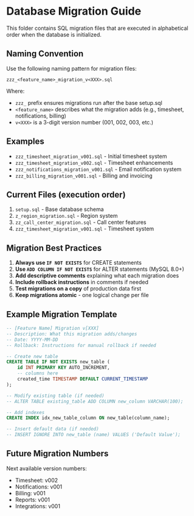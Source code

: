 # Database Migration Guide

This folder contains SQL migration files that are executed in alphabetical order when the database is initialized.

## Naming Convention

Use the following naming pattern for migration files:

```
zzz_<feature_name>_migration_v<XXX>.sql
```

Where:
- `zzz_` prefix ensures migrations run after the base setup.sql
- `<feature_name>` describes what the migration adds (e.g., timesheet, notifications, billing)
- `v<XXX>` is a 3-digit version number (001, 002, 003, etc.)

## Examples

- `zzz_timesheet_migration_v001.sql` - Initial timesheet system
- `zzz_timesheet_migration_v002.sql` - Timesheet enhancements  
- `zzz_notifications_migration_v001.sql` - Email notification system
- `zzz_billing_migration_v001.sql` - Billing and invoicing

## Current Files (execution order)

1. `setup.sql` - Base database schema
2. `z_region_migration.sql` - Region system
3. `zz_call_center_migration.sql` - Call center features
4. `zzz_timesheet_migration_v001.sql` - Timesheet system

## Migration Best Practices

1. **Always use `IF NOT EXISTS`** for CREATE statements
2. **Use `ADD COLUMN IF NOT EXISTS`** for ALTER statements (MySQL 8.0+)
3. **Add descriptive comments** explaining what each migration does
4. **Include rollback instructions** in comments if needed
5. **Test migrations on a copy** of production data first
6. **Keep migrations atomic** - one logical change per file

## Example Migration Template

```sql
-- [Feature Name] Migration v[XXX]
-- Description: What this migration adds/changes
-- Date: YYYY-MM-DD
-- Rollback: Instructions for manual rollback if needed

-- Create new table
CREATE TABLE IF NOT EXISTS new_table (
    id INT PRIMARY KEY AUTO_INCREMENT,
    -- columns here
    created_time TIMESTAMP DEFAULT CURRENT_TIMESTAMP
);

-- Modify existing table (if needed)
-- ALTER TABLE existing_table ADD COLUMN new_column VARCHAR(100);

-- Add indexes
CREATE INDEX idx_new_table_column ON new_table(column_name);

-- Insert default data (if needed)
-- INSERT IGNORE INTO new_table (name) VALUES ('Default Value');
```

## Future Migration Numbers

Next available version numbers:
- Timesheet: v002
- Notifications: v001  
- Billing: v001
- Reports: v001
- Integrations: v001